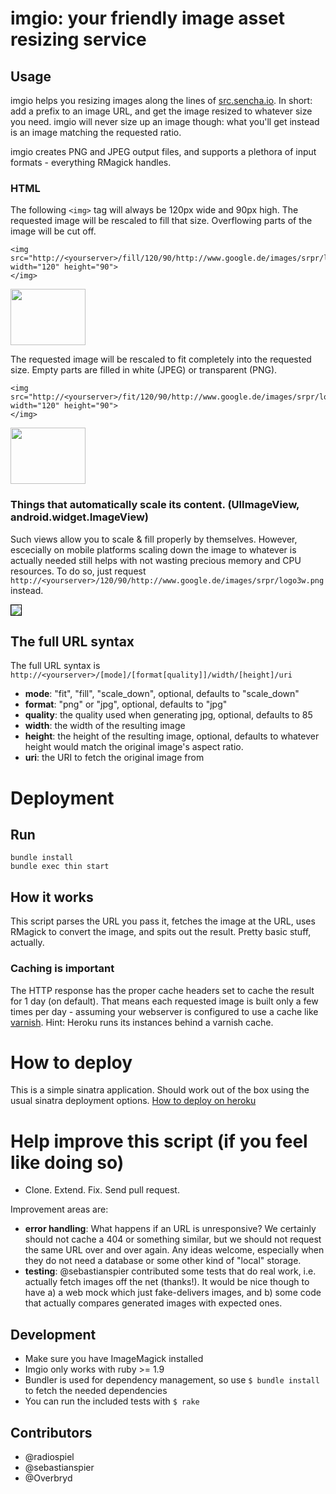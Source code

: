 # imgio: your friendly image asset resizing service

## Usage

imgio helps you resizing images along the lines of [src.sencha.io](http://www.sencha.com/learn/how-to-use-src-sencha-io/). In short: add a prefix to an image URL, and get the image resized to whatever size you need. imgio will never size up an image though: what you'll get instead is 
an image matching the requested ratio.

imgio creates PNG and JPEG output files, and supports a plethora of input formats - everything RMagick handles.

### HTML

The following `<img>` tag will always be 120px wide and 90px high. The requested image will be rescaled to fill that size. Overflowing parts of the image will be cut off.

    <img src="http://<yourserver>/fill/120/90/http://www.google.de/images/srpr/logo3w.png" width="120" height="90">
    </img>

<img src="http://imgio.heroku.com/fill/120/90/http://www.google.de/images/srpr/logo3w.png" width="120" height="90">
</img>

The requested image will be rescaled to fit completely into the requested size. Empty parts are filled
in white (JPEG) or transparent (PNG).

    <img src="http://<yourserver>/fit/120/90/http://www.google.de/images/srpr/logo3w.png" width="120" height="90">
    </img>

<img src="http://imgio.heroku.com/fit/png/120/90/http://www.google.de/images/srpr/logo3w.png" width="120" height="90">
</img>

### Things that automatically scale its content. (UIImageView, android.widget.ImageView)

Such views allow you to scale & fill properly by themselves. However, escecially on mobile 
platforms scaling down the image to whatever is actually needed still helps with not 
wasting precious memory and CPU resources. To do so, just request `http://<yourserver>/120/90/http://www.google.de/images/srpr/logo3w.png` instead.
  
<img src="http://imgio.heroku.com/120/90/http://www.google.de/images/srpr/logo3w.png" style="border: 1px solid black">
</img>

## The full URL syntax

The full URL syntax is `http://<yourserver>/[mode]/[format[quality]]/width/[height]/uri`

* **mode**: "fit", "fill", "scale_down", optional, defaults to "scale_down"
* **format**: "png" or "jpg", optional, defaults to "jpg"
* **quality**: the quality used when generating jpg, optional, defaults to 85
* **width**: the width of the resulting image
* **height**: the height of the resulting image, optional, defaults to whatever height would match the original image's aspect ratio.
* **uri**: the URI to fetch the original image from

# Deployment

## Run

    bundle install
    bundle exec thin start

## How it works

This script parses the URL you pass it, fetches the image at the URL, uses RMagick to convert the image, and spits out the result. Pretty basic stuff, actually.

### Caching is important

The HTTP response has the proper cache headers set to cache the result for 1 day (on default). That means
each requested image is built only a few times per day - assuming your webserver is configured to use a cache like [varnish](https://www.varnish-cache.org/). Hint: Heroku runs its instances behind a varnish cache.

# How to deploy

This is a simple sinatra application. Should work out of the box using the usual sinatra deployment options.
[How to deploy on heroku](http://blog.heroku.com/archives/2009/3/5/32_deploy_merb_sinatra_or_any_rack_app_to_heroku/)

# Help improve this script (if you feel like doing so)

- Clone. Extend. Fix. Send pull request.

Improvement areas are:

- **error handling**: What happens if an URL is unresponsive? We certainly should not cache a 404 or something
  similar, but we should not request the same URL over and over again. Any ideas welcome, especially when
  they do not need a database or some other kind of "local" storage. 
- **testing**: @sebastianspier contributed some tests that do real work, i.e. actually fetch images off the
  net (thanks!). It would be nice though to have a) a web mock which just fake-delivers images, and b) some
  code that actually compares generated images with expected ones. 
  
## Development

* Make sure you have ImageMagick installed
* Imgio only works with ruby >= 1.9
* Bundler is used for dependency management, so use `$ bundle install` to fetch the needed dependencies
* You can run the included tests with `$ rake`

## Contributors

* @radiospiel
* @sebastianspier
* @Overbryd
